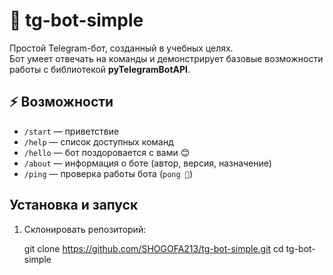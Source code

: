# 🤖 tg-bot-simple

Простой Telegram-бот, созданный в учебных целях.  
Бот умеет отвечать на команды и демонстрирует базовые возможности работы с библиотекой **pyTelegramBotAPI**.


## ⚡ Возможности
- `/start` — приветствие  
- `/help` — список доступных команд  
- `/hello` — бот поздоровается с вами 😊  
- `/about` — информация о боте (автор, версия, назначение)  
- `/ping` — проверка работы бота (`pong 🏓`)  



## Установка и запуск
1. Склонировать репозиторий:

   git clone https://github.com/SHOGOFA213/tg-bot-simple.git
   cd tg-bot-simple
